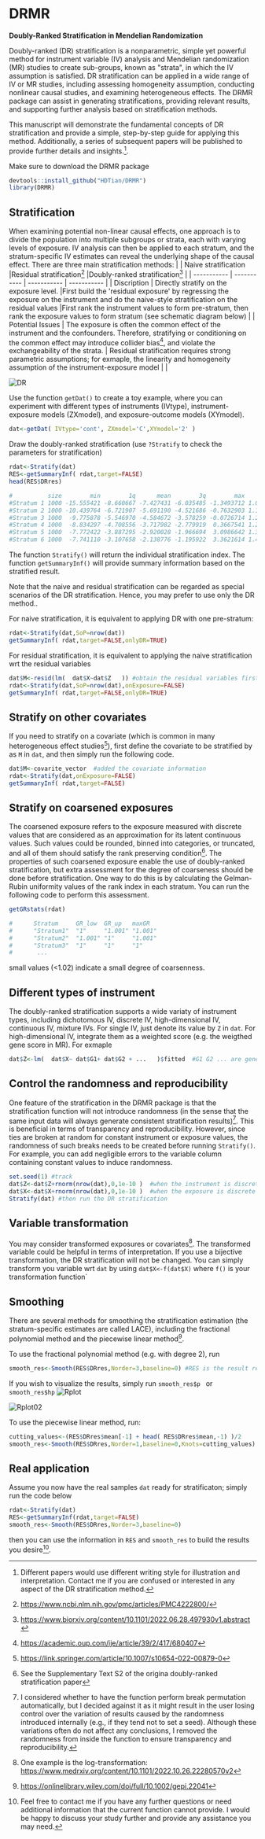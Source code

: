 # DRMR
**Doubly-Ranked Stratification in Mendelian Randomization**

Doubly-ranked (DR) stratification is a nonparametric, simple yet powerful method for instrument variable (IV) analysis and Mendelian randomization (MR) studies to create sub-groups, known as "strata", in which the IV assumption is satisfied. DR stratification can be applied in a wide range of IV or MR studies, including assessing homogeneity assumption, conducting nonlinear causal studies, and examining heterogeneous effects. The DRMR package can assist in generating stratifications, providing relevant results, and supporting further analysis based on stratification methods. 

This manuscript will demonstrate the fundamental concepts of DR stratification and provide a simple, step-by-step guide for applying this method. Additionally, a series of subsequent papers will be published to provide further details and insights.[^1].
[^1]: Different papers would use different writing style for illustration and interpretation. Contact me if you are confused or interested in any aspect of the DR stratification method.


Make sure to download the DRMR package

```R
devtools::install_github("HDTian/DRMR")
library(DRMR)
```



## Stratification
When examining potential non-linear causal effects, one approach is to divide the population into multiple subgroups or strata, each with varying levels of exposure. IV analysis can then be applied to each stratum, and the stratum-specific IV estimates can reveal the underlying shape of the causal effect. There are three main stratification methods:
|             | Naive stratification |Residual stratification[^R] |Doubly-ranked stratification[^DR] |
| ----------- | ----------- | ----------- | ----------- |
| Discription | Directly stratify on the exposure level.  |First build the 'residual exposure' by regressing the exposure on the instrument and do the naive-style stratification on the residual values      |First rank the instrument values to form pre-stratum, then rank the exposure values to form stratum (see schematic diagram below)     |
| Potential Issues    | The exposure is often the common effect of the instrument and the confounders. Therefore, stratifying or conditioning on the common effect may introduce collider bias[^collider], and violate the exchangeability of the strata.      | Residual stratification requires strong parametric assumptions; for exmaple, the linearity and homogeneity assumption of the instrument-exposure model |       |

[^collider]: https://academic.oup.com/ije/article/39/2/417/680407
[^R]: https://www.ncbi.nlm.nih.gov/pmc/articles/PMC4222800/
[^DR]: https://www.biorxiv.org/content/10.1101/2022.06.28.497930v1.abstract
<img alt="DR" src="https://user-images.githubusercontent.com/127906571/229943653-cefbd6ad-fcd5-45a4-95b4-6530b4ea9836.png">

Use the function `getDat()` to create a toy example, where you can experiment with different types of instruments (IVtype), instrument-exposure models (ZXmodel), and exposure-outcome models (XYmodel).
```R
dat<-getDat( IVtype='cont', ZXmodel='C',XYmodel='2' )
```

  

Draw the doubly-ranked stratification (use `?Stratify` to check the parameters for stratification)
```R
rdat<-Stratify(dat) 
RES<-getSummaryInf( rdat,target=FALSE)
head(RES$DRres)
```
```R
#          size        min        1q      mean        3q        max       bx       bxse         by       byse        est         se target
#Stratum 1 1000 -15.555421 -8.660667 -7.427431 -6.035485 -1.3493712 1.066652 0.12171101 -1.4378919 0.17301791 -1.3480425 0.16220656     NA
#Stratum 2 1000 -10.439764 -6.721907 -5.691190 -4.521686 -0.7632903 1.158202 0.09373183 -1.3370736 0.10698333 -1.1544386 0.09237015     NA
#Stratum 3 1000  -9.775878 -5.546970 -4.584672 -3.578259 -0.0726714 1.241074 0.08080925 -1.0823088 0.08425849 -0.8720746 0.06789162     NA
#Stratum 4 1000  -8.834297 -4.708556 -3.717982 -2.779919  0.3667541 1.285770 0.07975024 -0.8680834 0.07767019 -0.6751469 0.06040754     NA
#Stratum 5 1000  -7.772422 -3.887295 -2.920028 -1.966694  3.0986642 1.328140 0.07838736 -0.7696176 0.06869428 -0.5794700 0.05172215     NA
#Stratum 6 1000  -7.741110 -3.107658 -2.138776 -1.195922  3.3621614 1.441501 0.07931447 -0.6188700 0.06872492 -0.4293235 0.04767596     NA
```
The function `Stratify()` will return the individual stratification index. The function `getSummaryInf()` will provide summary information based on the stratified result.

Note that the naive and residual stratification can be regarded as special scenarios of the DR stratification. Hence, you may prefer to use only the DR method..

For naive stratification, it is equivalent to applying DR with one pre-stratum:
```R
rdat<-Stratify(dat,SoP=nrow(dat)) 
getSummaryInf( rdat,target=FALSE,onlyDR=TRUE)
```
For residual stratification, it is equivalent to applying the naive stratification wrt the residual variables
```R
dat$M<-resid(lm(  dat$X~dat$Z   )) #obtain the residual variables first
rdat<-Stratify(dat,SoP=nrow(dat),onExposure=FALSE) 
getSummaryInf( rdat,target=FALSE,onlyDR=TRUE)
```


## Stratify on other covariates
If you need to stratify on a covariate (which is common in many heterogeneous effect studies[^HTE]), first define the covariate to be stratified by as `M` in `dat`, and then simply run the following code.
```R
dat$M<-covarite_vector  #added the covariate information
rdat<-Stratify(dat,onExposure=FALSE) 
getSummaryInf( rdat,target=FALSE)
```

[^HTE]: https://link.springer.com/article/10.1007/s10654-022-00879-0

## Stratify on coarsened exposures
The coarsened exposure refers to the exposure measured with discrete values that are considered as an approximation for its latent continuous values. Such values could be rounded, binned into categories, or truncated, and all of them should satisfy the rank preserving condition[^444]. The properties of such coarsened exposure enable the use of doubly-ranked stratification, but extra assessment for the degree of coarseness should be done before stratification. One way to do this is by calculating the Gelman-Rubin uniformity values of the rank index in each stratum. You can run the following code to perform this assessment.
```R
getGRstats(rdat)

```
```R
#      Stratum     GR_low  GR_up   maxGR  
#      "Stratum1"  "1"     "1.001" "1.001"
#      "Stratum2"  "1.001" "1"     "1.001"
#      "Stratum3"  "1"     "1"     "1" 
#       ...

```
small values (<1.02) indicate a small degree of coarsenness.


[^444]: See the Supplementary Text S2 of the origina doubly-ranked stratification paper


## Different types of instrument
The doubly-ranked stratification supports a wide variaty of instrument types, including dichotomous IV, discrete IV, high-dimensional IV, continuous IV, mixture IVs. For single IV, just denote its value by `Z` in `dat`. For high-dimensional IV, integrate them as a weighted score (e.g. the weigthed gene score in MR). For exmaple
```R
dat$Z<-lm(  dat$X~ dat$G1+ dat$G2 + ...   )$fitted  #G1 G2 ... are genetic variants
```

## Control the randomness and reproducibility
One feature of the stratification in the DRMR package is that the stratification function will not introduce randomness (in the sense that the same input data will always generate consistent stratification results)[^randomness]. This is beneficial in terms of transparency and reproducibility. However, since ties are broken at random for constant instrument or exposure values, the randomness of such breaks needs to be created before running `Stratify()`. For example, you can add negligible errors to the variable column containing constant values to induce randomness.
```R
set.seed(1) #track 
dat$Z<-dat$Z+rnorm(nrow(dat),0,1e-10 )  #when the instrument is discrete-valued
dat$X<-dat$X+rnorm(nrow(dat),0,1e-10 )  #when the exposure is discrete (eg coarsened)
Stratify(dat) #then run the DR stratification
 ```
[^randomness]: I considered whether to have the function perform break permutation automatically, but I decided against it as it might result in the user losing control over the variation of results caused by the randomness introduced internally (e.g., if they tend not to set a seed). Although these variations often do not affect any conclusions, I removed the randomness from inside the function to ensure transparency and reproducibility.
       


## Variable transformation
You may consider transformed exposures or covariates[^trans]. The transformed variable could be helpful in terms of interpretation. If you use a bijective transformation, the DR stratification will not be changed. You can simply transform you variable wrt `dat` by using `dat$X<-f(dat$X)` where `f()` is your transformation function`   
[^trans]: One example is the log-transformation: https://www.medrxiv.org/content/10.1101/2022.10.26.22280570v2 
## Smoothing
There are several methods for smoothing the stratification estimation (the stratum-specific estimates are called LACE), including the fractional polynomial method and the piecewise linear method[^smoothing].

To use the fractional polynomial method (e.g. with degree 2), run
```R
smooth_res<-Smooth(RES$DRres,Norder=3,baseline=0) #RES is the result returned by getSummaryInf()
```
If you wish to visualize the results, simply run `smooth_res$p ` or `smooth_res$hp`
![Rplot](https://user-images.githubusercontent.com/127906571/232224279-908bc7f7-8e38-4871-b4f5-0f19077d569a.png)

![Rplot02](https://user-images.githubusercontent.com/127906571/232224348-0605d2a0-9ff5-4c1a-beb6-c81f8c2c262b.png)




To use the piecewise linear method, run:
```R
cutting_values<-(RES$DRres$mean[-1] + head( RES$DRres$mean,-1) )/2
smooth_res<-Smooth(RES$DRres,Norder=1,baseline=0,Knots=cutting_values)
```
[^smoothing]: https://onlinelibrary.wiley.com/doi/full/10.1002/gepi.22041

## Real application
Assume you now have the real samples `dat` ready for stratificaton; simply run the code below
```R       
rdat<-Stratify(dat)
RES<-getSummaryInf(rdat,target=FALSE)
smooth_res<-Smooth(RES$DRres,Norder=3,baseline=0)
```      
then you can use the information in `RES` and `smooth_res` to build the results you desire[^further].

[^further]: Feel free to contact me if you have any further questions or need additional information that the current function cannot provide. I would be happy to discuss your study further and provide any assistance you may need.

